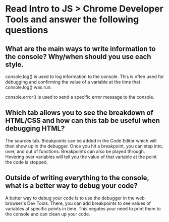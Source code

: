 # Read Intro to JS > Chrome Developer Tools and answer the following questions
## What are the main ways to write information to the console? Why/when should you use each style.

console.log() is used to log information to the console. This is often used for debugging and confirming the value of a variable at the time that console.log() was run.

console.error() is used to send a specific error message to the console.

## Which tab allows you to see the breakdown of HTML/CSS and how can this tab be useful when debugging HTML?

The sources tab. Breakpoints can be added in the Code Editor which will then show up in the debugger. Once you hit a breakpoint, you can step into, over, and out of functions. Breakpoints can also be played through. Hovering over variables will tell you the value of that variable at the point the code is stopped.

## Outside of writing everything to the console, what is a better way to debug your code?

A better way to debug your code is to use the debugger in the web browser's Dev Tools. There, you can add breakpoints to see values of variables at specific points in time. This negates your need to print them to the console and can clean up your code.